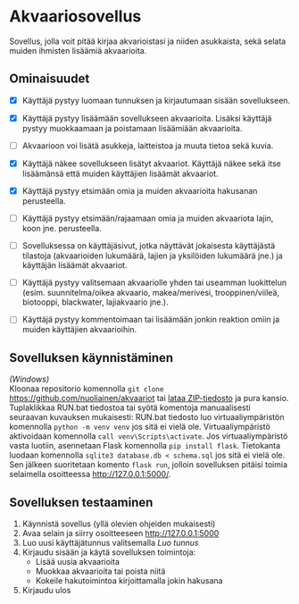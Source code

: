 # Akvaariosovellus

Sovellus, jolla voit pitää kirjaa akvarioistasi ja niiden asukkaista, sekä selata muiden ihmisten lisäämiä akvaarioita.


## Ominaisuudet

- [x] Käyttäjä pystyy luomaan tunnuksen ja kirjautumaan sisään sovellukseen.
- [x] Käyttäjä pystyy lisäämään sovellukseen akvaarioita. Lisäksi käyttäjä pystyy muokkaamaan ja poistamaan lisäämiään akvaarioita.
- [ ] Akvaarioon voi lisätä asukkeja, laitteistoa ja muuta tietoa sekä kuvia.
- [x] Käyttäjä näkee sovellukseen lisätyt akvaariot. Käyttäjä näkee sekä itse lisäämänsä että muiden käyttäjien lisäämät akvaariot.
- [x] Käyttäjä pystyy etsimään omia ja muiden akvaarioita hakusanan perusteella.
- [ ] Käyttäjä pystyy etsimään/rajaamaan omia ja muiden akvaariota lajin, koon jne. perusteella.
- [ ] Sovelluksessa on käyttäjäsivut, jotka näyttävät jokaisesta käyttäjästä tilastoja (akvaarioiden lukumäärä, lajien ja yksilöiden lukumäärä jne.) ja käyttäjän lisäämät akvaariot.
- [ ] Käyttäjä pystyy valitsemaan akvaariolle yhden tai useamman luokittelun (esim. suunnitelma/oikea akvaario, makea/merivesi, trooppinen/viileä, biotooppi, blackwater, lajiakvaario jne.).
- [ ] Käyttäjä pystyy kommentoimaan tai lisäämään jonkin reaktion omiin ja muiden käyttäjien akvaarioihin.


## Sovelluksen käynnistäminen

*(Windows)*  
Kloonaa repositorio komennolla `git clone` https://github.com/nuoliainen/akvaariot tai [lataa ZIP-tiedosto](https://github.com/nuoliainen/akvaariot/archive/refs/heads/main.zip) ja pura kansio. Tuplaklikkaa RUN.bat tiedostoa tai syötä komentoja manuaalisesti seuraavan kuvauksen mukaisesti: RUN.bat tiedosto luo virtuaaliympäristön komennolla `python -m venv venv` jos sitä ei vielä ole. Virtuaaliympäristö aktivoidaan komennolla `call venv\Scripts\activate`. Jos virtuaaliympäristö vasta luotiin, asennetaan Flask komennolla `pip install flask`. Tietokanta luodaan komennolla `sqlite3 database.db < schema.sql` jos sitä ei vielä ole. Sen jälkeen suoritetaan komento `flask run`, jolloin sovelluksen pitäisi toimia selaimella osoitteessa http://127.0.0.1:5000/.


## Sovelluksen testaaminen

1. Käynnistä sovellus (yllä olevien ohjeiden mukaisesti)
2. Avaa selain ja siirry osoitteeseen http://127.0.0.1:5000
3. Luo uusi käyttäjätunnus valitsemalla *Luo tunnus*
4. Kirjaudu sisään ja käytä sovelluksen toimintoja:
   - Lisää uusia akvaarioita
   - Muokkaa akvaarioita tai poista niitä
   - Kokeile hakutoimintoa kirjoittamalla jokin hakusana
5. Kirjaudu ulos